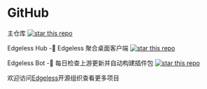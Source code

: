 # GitHub

主仓库 [![star this repo](https://img.shields.io/github/stars/EdgelessPE/Edgeless.svg?style=social)](https://github.com/EdgelessPE/Edgeless)

Edgeless Hub -🚀 Edgeless 聚合桌面客户端 [![star this repo](https://img.shields.io/github/stars/EdgelessPE/edgeless-hub.svg?style=social)](https://github.com/EdgelessPE/edgeless-hub)

Edgeless Bot -🤖 每日检查上游更新并自动构建插件包 [![star this repo](https://img.shields.io/github/stars/EdgelessPE/edgeless-bot.svg?style=social)](https://github.com/EdgelessPE/edgeless-bot)

欢迎访问[Edgeless](https://github.com/EdgelessPE)开源组织查看更多项目
